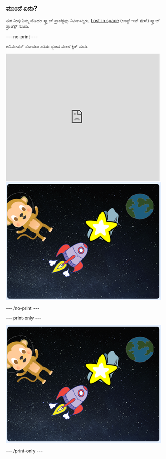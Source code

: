## ಮುಂದೆ ಏನು?

ಈಗ ನೀವು ನಿಮ್ಮ ಮೊದಲ ಸ್ಕ್ರ್ಯಾಚ್ ಪ್ರಾಜೆಕ್ಟನ್ನು ನಿರ್ಮಿಸಿದ್ದೀರಿ, [Lost in space](https://projects.raspberrypi.org/kn-IN/projects/lost-in-space?utm_source=pathway&utm_medium=whatnext&utm_campaign=projects) (ಲಾಸ್ಟ್ ಇನ್ ಸ್ಪೇಸ್) ಸ್ಕ್ರ್ಯಾಚ್ ಪ್ರಾಜೆಕ್ಟ್ ನೋಡಿ.

--- no-print ---

ಅನಿಮೇಷನ್ ನೋಡಲು ಹಸಿರು ಧ್ವಜದ ಮೇಲೆ ಕ್ಲಿಕ್ ಮಾಡಿ.

<div class="scratch-preview">
  <iframe allowtransparency="true" width="485" height="402" src="https://scratch.mit.edu/projects/embed/276873231/?autostart=false" frameborder="0" scrolling="no"></iframe>
  <img src="images/space-final.png">
</div>

--- /no-print ---

--- print-only ---

![ಸಂಪೂರ್ಣ ಪ್ರಾಜೆಕ್ಟ್](images/space-final.png)

--- /print-only ---
